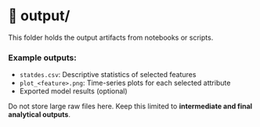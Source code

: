 # 📁 output/

This folder holds the output artifacts from notebooks or scripts.

### Example outputs:
- `statdes.csv`: Descriptive statistics of selected features
- `plot_<feature>.png`: Time-series plots for each selected attribute
- Exported model results (optional)

Do not store large raw files here. Keep this limited to **intermediate and final analytical outputs**.

